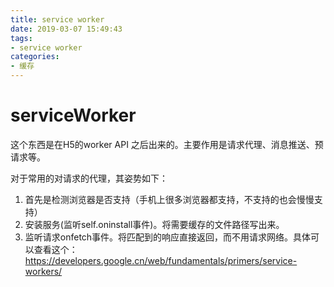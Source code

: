 ```yaml
---
title: service worker
date: 2019-03-07 15:49:43
tags:
- service worker
categories:
- 缓存
---
```


# serviceWorker
这个东西是在H5的worker API 之后出来的。主要作用是请求代理、消息推送、预请求等。

对于常用的对请求的代理，其姿势如下：

1. 首先是检测浏览器是否支持（手机上很多浏览器都支持，不支持的也会慢慢支持）
2. 安装服务(监听self.oninstall事件)。将需要缓存的文件路径写出来。
3. 监听请求onfetch事件。将匹配到的响应直接返回，而不用请求网络。具体可以查看这个：https://developers.google.cn/web/fundamentals/primers/service-workers/

